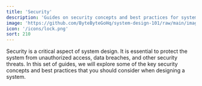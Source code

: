 ```yaml
---
title: 'Security'
description: 'Guides on security concepts and best practices for system design. Learn how to protect your system from unauthorized access, data breaches, and other security threats.'
image: 'https://github.com/ByteByteGoHq/system-design-101/raw/main/images/oAuth2.jpg'
icon: '/icons/lock.png'
sort: 210
---
```


Security is a critical aspect of system design. It is essential to protect the system from unauthorized access, data breaches, and other security threats. In this set of guides, we will explore some of the key security concepts and best practices that you should consider when designing a system.